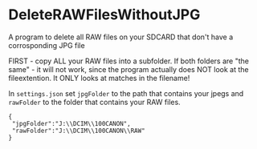 # DeleteRAWFilesWithoutJPG
A program to delete all RAW files on your SDCARD that don't have a corrosponding JPG file  

FIRST - copy ALL your RAW files into a subfolder. If both folders are "the same" - it will not work, since the program actually does NOT look at the fileextention. It ONLY looks at matches in the filename!  

In `settings.json` set `jpgFolder` to the path that contains your jpegs and `rawFolder` to the folder that contains your RAW files.
```
{
 "jpgFolder":"J:\\DCIM\\100CANON",
 "rawFolder":"J:\\DCIM\\100CANON\\RAW"
}
```  



